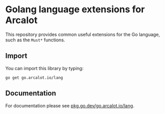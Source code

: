 # Golang language extensions for Arcalot

This repository provides common useful extensions for the Go language, such as the `Must*` functions.

## Import

You can import this library by typing:

```
go get go.arcalot.io/lang
```

## Documentation

For documentation please see [pkg.go.dev/go.arcalot.io/lang](https://pkg.go.dev/go.arcalot.io/lang).
